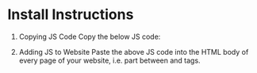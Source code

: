 # Install Instructions

1. Copying JS Code
Copy the below JS code:
    
    <script src="https://www.convmind.ai/soco_kit/js/chatbox_kit.js?key={API_KEY}"></script>

2. Adding JS to Website
Paste the above JS code into the HTML body of every page of your website, i.e. part between <body> and </body> tags.
